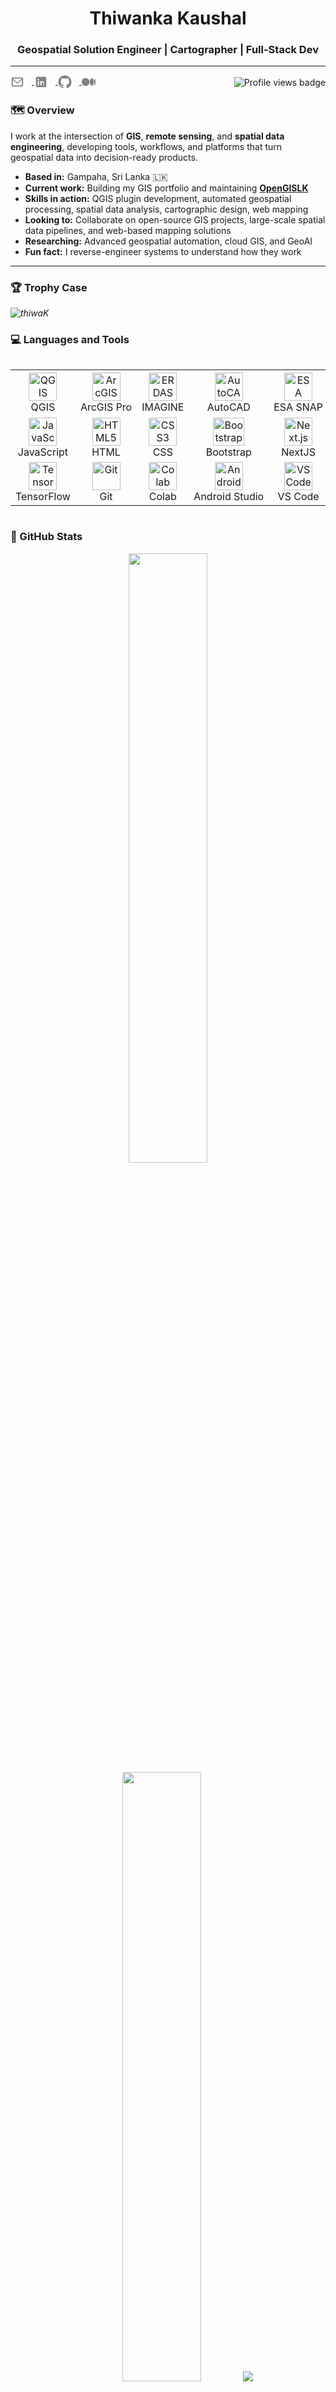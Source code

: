 <h1 align="center">Thiwanka Kaushal</h1>
<h3 align="center">Geospatial Solution Engineer | Cartographer | Full-Stack Dev</h3>
<hr/>

<!-- Social Media -->
<div style="display:flex; justify-content:space-between; align-items:center;">
<span align="left">
  <!-- Email -->
  <a href="mailto:thiwanka.munasinghe@hotmail.com" aria-label="Email" title="Email">
    <svg width="22" height="22" viewBox="0 0 24 24" fill="gray" style="vertical-align:middle;margin-right:12px;">
      <path d="M20 4H4a2 2 0 0 0-2 2v12a2 2 0 0 0 2 2h16a2 2 0 0 0 2-2V6a2 2 0 0 0-2-2Zm0 2v.01L12 13 4 6.01V6h16ZM4 18V8l8 7 8-7v10H4Z"/>
    </svg>
  </a>

  <!-- LinkedIn -->
  <a href="https://www.linkedin.com/in/thiwankamunasinghe" aria-label="LinkedIn" title="LinkedIn">
    <svg width="22" height="22" viewBox="0 0 24 24" fill="gray" style="vertical-align:middle;margin-right:12px;">
      <path d="M19 3H5a2 2 0 0 0-2 2v14a2 2 0 0 0 2 2h14a2 2 0 0 0 2-2V5a2 2 0 0 0-2-2ZM8.34 18H6V10.5h2.34V18ZM7.17 9.38a1.35 1.35 0 1 1 0-2.7 1.35 1.35 0 0 1 0 2.7ZM18 18h-2.33v-3.86c0-1.06-.38-1.78-1.33-1.78-.73 0-1.16.49-1.35.96-.07.17-.09.41-.09.65V18h-2.33s.03-6.74 0-7.5H12v1.06c.31-.48.87-1.16 2.13-1.16 1.56 0 2.87 1.02 2.87 3.22V18Z"/>
    </svg>
  </a>

  <!-- GitHub -->
  <a href="https://github.com/thiwaK" aria-label="GitHub" title="GitHub">
    <svg width="22" height="22" viewBox="0 0 24 24" fill="gray" style="vertical-align:middle;margin-right:12px;">
      <path d="M12 .5A11.5 11.5 0 0 0 .5 12c0 5.07 3.29 9.36 7.86 10.88.58.1.79-.25.79-.57v-2.1c-3.2.7-3.87-1.37-3.87-1.37-.53-1.35-1.3-1.71-1.3-1.71-1.06-.73.08-.72.08-.72 1.17.08 1.78 1.2 1.78 1.2 1.04 1.78 2.74 1.26 3.41.96.11-.77.41-1.26.75-1.55-2.55-.29-5.23-1.3-5.23-5.77 0-1.28.46-2.33 1.2-3.15-.12-.29-.52-1.47.12-3.06 0 0 .98-.31 3.2 1.2a11.1 11.1 0 0 1 5.82 0c2.22-1.51 3.2-1.2 3.2-1.2.64 1.59.24 2.77.12 3.06.75.82 1.2 1.87 1.2 3.15 0 4.49-2.69 5.48-5.25 5.77.42.36.8 1.07.8 2.17v3.21c0 .32.21.68.8.57A11.51 11.51 0 0 0 23.5 12 11.5 11.5 0 0 0 12 .5Z"/>
    </svg>
  </a>

  <!-- Medium -->
  <a href="https://medium.com/@thiwaK" aria-label="Medium" title="Medium">
    <svg width="22" height="22" viewBox="0 0 1043.63 592.71" fill="gray" style="vertical-align:middle;">
      <path d="M588.67 296.35c0 163.64-131.63 296.35-294.34 296.35S0 460 0 296.35 131.63 0 294.33 0s294.34 132.71 294.34 296.35zM911.64 296.35c0 154.32-65.82 279.49-147.02 279.49-81.21 0-147.03-125.17-147.03-279.49 0-154.32 65.82-279.49 147.03-279.49 81.2 0 147.02 125.17 147.02 279.49zM1043.63 296.35c0 140.58-23.13 254.56-51.64 254.56-28.5 0-51.63-113.98-51.63-254.56 0-140.57 23.13-254.56 51.63-254.56 28.51 0 51.64 113.99 51.64 254.56z"/>
    </svg>
  </a>
</span>

<!-- Profile Views Badge -->
<!-- Changed the github username from thiwanka-kaushal to thiwaK. When I change, there was 2598 views. -->
<span align="right">
  <img src="https://komarev.com/ghpvc/?username=thiwaK&color=blue&abbreviated=true&style=flat-square&base=2598" alt="Profile views badge" style="vertical-align:middle;margin-right:0px;" />
</span>
</div>


### 🗺️ Overview

I work at the intersection of **GIS**, **remote sensing**, and **spatial data engineering**, developing tools, workflows, and platforms that turn geospatial data into decision-ready products.

- **Based in:** Gampaha, Sri Lanka 🇱🇰  
- **Current work:** Building my GIS portfolio and maintaining [**OpenGISLK**](https://github.com/thiwaK/open-gis-lk)  
- **Skills in action:** QGIS plugin development, automated geospatial processing, spatial data analysis, cartographic design, web mapping  
- **Looking to:** Collaborate on open-source GIS projects, large-scale spatial data pipelines, and web-based mapping solutions  
- **Researching:** Advanced geospatial automation, cloud GIS, and GeoAI  
- **Fun fact:** I reverse-engineer systems to understand how they work  


---

### 🏆 Trophy Case

<i align="center">
  <img src="https://github-profile-trophy.vercel.app/?username=thiwaK&theme=&no-frame=true&margin-w=15&rank=SECRET,SSS,SS,S,AAA,AA,A,B,C" alt="thiwaK"/>
</i>



### 💻 Languages and Tools

<div style="display: flex; align-items: flex-start; align: center">
<table align="center">
  <tr>
    <td align="center" width="100">
      <a href="#macropower-tech">
        <img src="https://upload.wikimedia.org/wikipedia/commons/9/91/QGIS_logo_new.svg" title="QGIS" alt="QGIS" width="45" height="45" />
      </a>
      <br>QGIS
    </td>
    <td align="center" width="100">
        <img src="https://www.esriuk.com/content/dam/esrisites/en-us/common/icons/product-logos/ArcGIS-Pro.png" alt="ArcGIS Pro" title="ArcGIS Pro" width="45" height="45" />
      <br>ArcGIS Pro
    </td>
    <td align="center" width="100">
      <img src="https://freesoft.net/storage/images/207/2061/206026/206026_logo.png" alt="ERDAS IMAGINE" title="ERDAS IMAGINE" width="45" height="45" />
      <br>IMAGINE
    </td>
      <td align="center" width="100">
        <img src="https://icons.iconarchive.com/icons/dakirby309/simply-styled/256/Autodesk-Autocad-icon.png" alt="AutoCAD" title="AutoCAD" width="45" height="45"/>
      </a>
      <br>AutoCAD
    </td>
   <td align="center" width="100">
        <img src="https://eo4society.esa.int/wp-content/uploads/2018/11/SNAP_icon-400x400.jpg" alt="ESA SNAP" title="ESA SNAP" width="45" height="45" />
      <br>ESA SNAP
    </td>
      <td align="center" width="100">
        <img src="https://upload.wikimedia.org/wikipedia/commons/d/df/GDALLogoColor.svg" width="48" height="48" alt="GDAL" title="GDAL" />
      <br>GDAL
    </td>
    <td align="center" width="100">
        <img src="https://cdn.jsdelivr.net/gh/devicons/devicon@latest/icons/postgresql/postgresql-original.svg" alt="PostgreSQL" title="PostgreSQL" width="45" height="45" />
      <br>PostgreSQL
    </td>
       <td align="center" width="100">
        <img src="https://cdn.jsdelivr.net/gh/devicons/devicon@latest/icons/python/python-original.svg" alt="Python" title="Python" width="45" height="45" />
      <br>Python
    </td>
  </tr>
  <tr>
    <td align="center" width="100">
        <img src="https://cdn.jsdelivr.net/gh/devicons/devicon@latest/icons/javascript/javascript-original.svg" alt="JavaScript" title="JavaScript" width="45" height="45" />
      <br>JavaScript
    </td>
    <td align="center"  width="100">
        <img src="https://cdn.jsdelivr.net/gh/devicons/devicon@latest/icons/html5/html5-original.svg" width="45" height="45" alt="HTML5" title="HTML5" />
      <br>HTML
    </td>
    <td align="center" width="100">
        <img src="https://cdn.jsdelivr.net/gh/devicons/devicon@latest/icons/css3/css3-original.svg" width="45" height="45" alt="CSS3" title="CSS3" />
      <br>CSS
    </td>
    <td align="center"  width="100">
        <img src="https://cdn.jsdelivr.net/gh/devicons/devicon@latest/icons/bootstrap/bootstrap-original.svg" width="50" height="45" alt="Bootstrap5" title="Bootstrap5"/>
      <br>Bootstrap
    </td>
           <td align="center" width="100">
        <img src="https://cdn.jsdelivr.net/gh/devicons/devicon@latest/icons/nextjs/nextjs-original.svg" width="45" height="45" alt="Next.js" title="Next.js"/>
      <br>NextJS
      </td>
          <td align="center" width="100">
        <img src="https://avatars.githubusercontent.com/u/186522?s=280&v=4" width="45" height="45" alt="GeoServer" title="GeoServer" />
      <br>GeoServer
    </td>
    <td align="center"  width="100">
        <img src="https://cdn.jsdelivr.net/gh/devicons/devicon@latest/icons/anaconda/anaconda-original.svg" width="45" height="45" alt="Anaconda" title="Anaconda"/>
      <br>Anaconda
    </td>
    <td align="center" width="100">
        <img src="https://lh3.googleusercontent.com/u5uhPNPusadrV3H-OmU1KzOV3BTJaU82x9FDapFtkBFcFcNFj8Adu54VD0F6tvX7gh_M2_A59w7BIiY4m33ejA=w150-h170" alt="Google Earth Engine" title="Google Earth Engine" width="45" height="45" />
      <br>GEE
    </td>
       
  </tr>
 <tr>
        <td align="center" width="100">
        <img src="https://cdn.jsdelivr.net/gh/devicons/devicon@latest/icons/tensorflow/tensorflow-original.svg" width="45" height="45" alt="TensorFlow" title="TensorFlow" />
      <br>TensorFlow
    </td>
       <td align="center" width="100"> 
        <img src="https://user-images.githubusercontent.com/25181517/192108372-f71d70ac-7ae6-4c0d-8395-51d8870c2ef0.png" width="45" height="45" alt="Git" title="Git" />
      <br>Git
    </td>
       <td align="center" width="100">
        <img src="https://cdn.jsdelivr.net/gh/devicons/devicon@latest/icons/googlecolab/googlecolab-original.svg" alt="Colab" title="Google Colab" width="45" height="45" />
      <br>Colab
    </td>
    <td align="center" width="100">
        <img src="https://cdn.jsdelivr.net/gh/devicons/devicon@latest/icons/androidstudio/androidstudio-original.svg" width="45" height="45" alt="Android Studio" title="Android Studio" />
      <br>Android Studio
    </td>
            <td align="center" width="100">
        <img src="https://cdn.jsdelivr.net/gh/devicons/devicon@latest/icons/vscode/vscode-original.svg" width="45" height="45" alt="VS Code" title="VS Code" />
      <br>VS Code
    </td>
      <td align="center" width="100">
        <img src="https://cdn.jsdelivr.net/gh/devicons/devicon@latest/icons/linux/linux-original.svg" width="45" height="45" alt="Linux" title="Linux"/>
      <br>Linux
    </td>
     <td align="center" width="100">
        <img src="https://cdn.jsdelivr.net/gh/devicons/devicon@latest/icons/bash/bash-original.svg" width="45" height="45" alt="Bash" title="Bash"/>
      <br>Bash
    </td>
     <td align="center" width="100">
        <img src="https://cdn.jsdelivr.net/gh/devicons/devicon@latest/icons/windows11/windows11-original.svg" width="45" height="45" alt="Windows" title="Windows" />
      <br>Windows
    </td>          
 </tr>
</table>
</div>

### 🎀 GitHub Stats

<p align="center">
<img height="50%" width="auto" src ="https://github-readme-stats.vercel.app/api?username=thiwaK&show_icons=true&count_private=true&hide_border=true&hide=issues,contribs&bg_color=00000000&title_color=5fa0fe&text_color=ffffff&icon_color=5fa0fe">

<img height="50%" width="auto" src ="https://github-readme-stats.vercel.app/api/top-langs/?username=thiwaK&layout=compact&hide_border=true&bg_color=00000000&langs_count=6&hide=jupyter%20notebook,tex,css,php&exclude_repo=Malware-Inspect&title_color=5fa0fe&text_color=ffffff">

<img src ="https://github-readme-streak-stats.herokuapp.com?user=thiwaK&hide_border=true&background=00000000&stroke=5fa0fe&ring=5fa0fe&fire=5fa0fe&currStreakLabel=5fa0fe&sideNums=ffffff&currStreakNum=ffffff&dates=AAAAAA&sideLabels=ffffff">
</p>


<!--   
  <br>
  <br>
  <a href="https://www.buymeacoffee.com/thiwaK"><img align="center" src="https://cdn.buymeacoffee.com/buttons/v2/default-orange.png" height="50" width="210" alt="thiwaK-buymeacoffe" />     </a>  
-->

